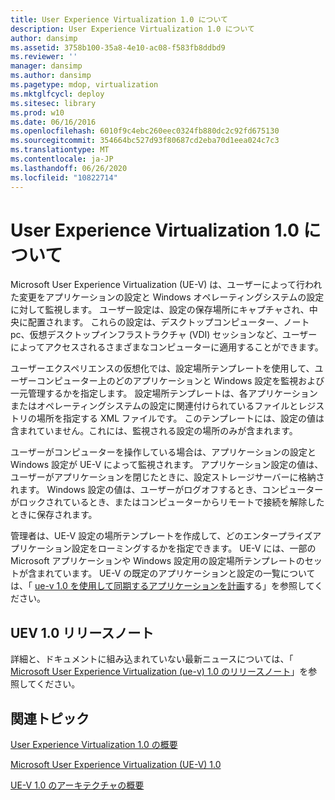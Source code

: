```yaml
---
title: User Experience Virtualization 1.0 について
description: User Experience Virtualization 1.0 について
author: dansimp
ms.assetid: 3758b100-35a8-4e10-ac08-f583fb8ddbd9
ms.reviewer: ''
manager: dansimp
ms.author: dansimp
ms.pagetype: mdop, virtualization
ms.mktglfcycl: deploy
ms.sitesec: library
ms.prod: w10
ms.date: 06/16/2016
ms.openlocfilehash: 6010f9c4ebc260eec0324fb880dc2c92fd675130
ms.sourcegitcommit: 354664bc527d93f80687cd2eba70d1eea024c7c3
ms.translationtype: MT
ms.contentlocale: ja-JP
ms.lasthandoff: 06/26/2020
ms.locfileid: "10822714"
---
```

# User Experience Virtualization 1.0 について


Microsoft User Experience Virtualization (UE-V) は、ユーザーによって行われた変更をアプリケーションの設定と Windows オペレーティングシステムの設定に対して監視します。 ユーザー設定は、設定の保存場所にキャプチャされ、中央に配置されます。 これらの設定は、デスクトップコンピューター、ノート pc、仮想デスクトップインフラストラクチャ (VDI) セッションなど、ユーザーによってアクセスされるさまざまなコンピューターに適用することができます。

ユーザーエクスペリエンスの仮想化では、設定場所テンプレートを使用して、ユーザーコンピューター上のどのアプリケーションと Windows 設定を監視および一元管理するかを指定します。 設定場所テンプレートは、各アプリケーションまたはオペレーティングシステムの設定に関連付けられているファイルとレジストリの場所を指定する XML ファイルです。 このテンプレートには、設定の値は含まれていません。これには、監視される設定の場所のみが含まれます。

ユーザーがコンピューターを操作している場合は、アプリケーションの設定と Windows 設定が UE-V によって監視されます。 アプリケーション設定の値は、ユーザーがアプリケーションを閉じたときに、設定ストレージサーバーに格納されます。 Windows 設定の値は、ユーザーがログオフするとき、コンピューターがロックされているとき、またはコンピューターからリモートで接続を解除したときに保存されます。

管理者は、UE-V 設定の場所テンプレートを作成して、どのエンタープライズアプリケーション設定をローミングするかを指定できます。 UE-V には、一部の Microsoft アプリケーションや Windows 設定用の設定場所テンプレートのセットが含まれています。 UE-V の既定のアプリケーションと設定の一覧については、「 [ue-v 1.0 を使用して同期するアプリケーションを計画](planning-which-applications-to-synchronize-with-ue-v-10.md)する」を参照してください。

## UEV 1.0 リリースノート


詳細と、ドキュメントに組み込まれていない最新ニュースについては、「 [Microsoft User Experience Virtualization (ue-v) 1.0 のリリースノート](microsoft-user-experience-virtualization--ue-v--10-release-notes.md)」を参照してください。

## 関連トピック


[User Experience Virtualization 1.0 の概要](getting-started-with-user-experience-virtualization-10.md)

[Microsoft User Experience Virtualization (UE-V) 1.0](index.md)

[UE-V 1.0 のアーキテクチャの概要](high-level-architecture-for-ue-v-10.md)

 

 





